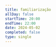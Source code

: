 ```yaml
---
title: familiarização
allDay: false
startTime: 20:00
endTime: 22:00
date: 2024-05-02
completed: false
type: single
---
```

